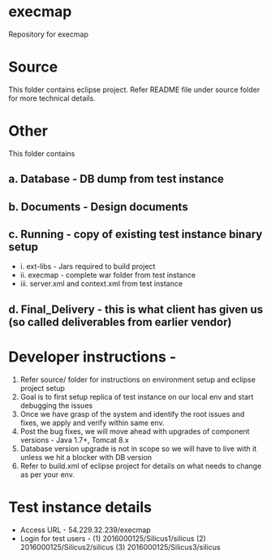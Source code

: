 # execmap
Repository for execmap

# Source 
This folder contains eclipse project.
Refer README file under source folder for more technical details.

# Other
This folder contains 
##  a. Database - DB dump from test instance
##  b. Documents - Design documents
##  c. Running - copy of existing test instance binary setup
- i. ext-libs - Jars required to build project
- ii. execmap - complete war folder from test instance
- iii. server.xml and context.xml from test instance
##  d. Final_Delivery - this is what client has given us (so called deliverables from earlier vendor)


# Developer instructions -
1. Refer source/ folder for instructions on environment setup and eclipse project setup
2. Goal is to first setup replica of test instance on our local env and start debugging the issues
3. Once we have grasp of the system and identify the root issues and fixes, we apply and verify within same env.
4. Post the bug fixes, we will move ahead with upgrades of component versions - Java 1.7+, Tomcat 8.x
5. Database version upgrade is not in scope so we will have to live with it unless we hit a blocker with DB version
6. Refer to build.xml of eclipse project for details on what needs to change as per your env.

# Test instance details
- Access URL - 54.229.32.239/execmap
- Login for test users -
(1) 2016000125/Silicus1/silicus
(2) 2016000125/Silicus2/silicus
(3) 2016000125/Silicus3/silicus
